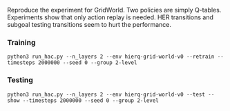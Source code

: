 Reproduce the experiment for GridWorld. Two policies are simply Q-tables. Experiments show that only action replay is needed. HER transitions and subgoal testing transitions seem to hurt the performance.

### Training
```python3 run_hac.py --n_layers 2 --env hierq-grid-world-v0 --retrain --timesteps 2000000 --seed 0 --group 2-level```

### Testing
```python3 run_hac.py --n_layers 2 --env hierq-grid-world-v0 --test --show --timesteps 2000000 --seed 0 --group 2-level```
